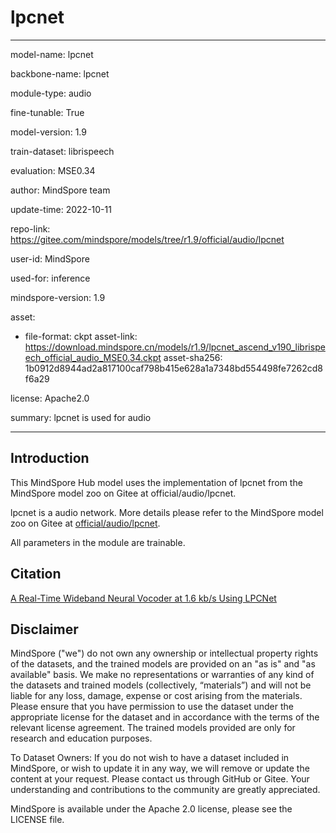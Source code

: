 # lpcnet

---

model-name: lpcnet

backbone-name: lpcnet

module-type: audio

fine-tunable: True

model-version: 1.9

train-dataset: librispeech

evaluation: MSE0.34

author: MindSpore team

update-time: 2022-10-11

repo-link: <https://gitee.com/mindspore/models/tree/r1.9/official/audio/lpcnet>

user-id: MindSpore

used-for: inference

mindspore-version: 1.9

asset:

-
    file-format: ckpt
    asset-link: <https://download.mindspore.cn/models/r1.9/lpcnet_ascend_v190_librispeech_official_audio_MSE0.34.ckpt>
    asset-sha256: 1b0912d8944ad2a817100caf798b415e628a1a7348bd554498fe7262cd8f6a29

license: Apache2.0

summary: lpcnet is used for audio

---

## Introduction

This MindSpore Hub model uses the implementation of lpcnet from the MindSpore model zoo on Gitee at official/audio/lpcnet.

lpcnet is a audio network. More details please refer to the MindSpore model zoo on Gitee at [official/audio/lpcnet](https://gitee.com/mindspore/models/blob/r1.9/official/audio/lpcnet/README.md).

All parameters in the module are trainable.

## Citation

[A Real-Time Wideband Neural Vocoder at 1.6 kb/s Using LPCNet](https://jmvalin.ca/papers/lpcnet_codec.pdf)

## Disclaimer

MindSpore ("we") do not own any ownership or intellectual property rights of the datasets, and the trained models are provided on an "as is" and "as available" basis. We make no representations or warranties of any kind of the datasets and trained models (collectively, “materials”) and will not be liable for any loss, damage, expense or cost arising from the materials. Please ensure that you have permission to use the dataset under the appropriate license for the dataset and in accordance with the terms of the relevant license agreement. The trained models provided are only for research and education purposes.

To Dataset Owners: If you do not wish to have a dataset included in MindSpore, or wish to update it in any way, we will remove or update the content at your request. Please contact us through GitHub or Gitee. Your understanding and contributions to the community are greatly appreciated.

MindSpore is available under the Apache 2.0 license, please see the LICENSE file.
